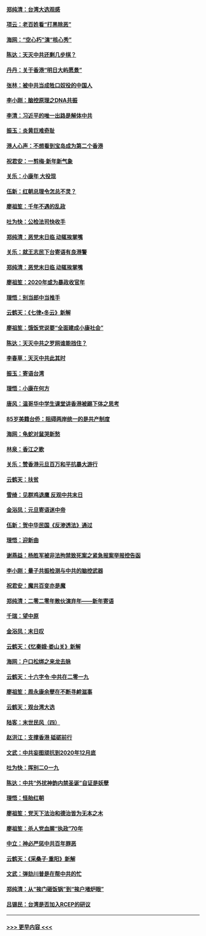 #### [郑纯清：台湾大选观感](../pages/nsc993/n11786210.md?t=01121655) 
#### [项云：老百姓看“打黑除恶”](../pages/nsc993/n11785398.md?t=01121655) 
#### [海网：“空心朽”演“核心秀”](../pages/nsc993/n11783874.md?t=01121655) 
#### [陈达：天灭中共还剩几步棋？](../pages/nsc993/n11783719.md?t=01121655) 
#### [丹丹：关于香港“明日大屿愿景”](../pages/nsc993/n11783273.md?t=01121655) 
#### [张林：被中共当成牲口奴役的中国人](../pages/nsc993/n11782397.md?t=01121655) 
#### [李小刚：脑控原理之DNA共振](../pages/nsc993/n11780962.md?t=01121655) 
#### [李清：习近平的唯一出路是解体中共](../pages/nsc993/n11780866.md?t=01121655) 
#### [振玉：炎黄巨难奇耻](../pages/nsc993/n11779632.md?t=01121655) 
#### [港人心声：不想看到宝岛成为第二个香港](../pages/nsc993/n11778817.md?t=01121655) 
#### [祝君安：一剪梅‧新年新气象](../pages/nsc993/n11776340.md?t=01121655) 
#### [关乐：小康年 大役现](../pages/nsc993/n11774213.md?t=01121655) 
#### [伍新：红朝总理令怎总不灵？](../pages/nsc993/n11770813.md?t=01121655) 
#### [廖祖笙：千年不遇的乱政](../pages/nsc993/n11770373.md?t=01121655) 
#### [吐为快：公检法司快收手](../pages/nsc993/n11770359.md?t=01121655) 
#### [郑纯清：恶党末日临 动辄挨掌嘴](../pages/nsc993/n11769912.md?t=01121655) 
#### [关乐：就王志民下台寄语有良港警](../pages/nsc993/n11769903.md?t=01121655) 
#### [郑纯清：恶党末日临 动辄挨掌嘴](../pages/nsc993/n11769356.md?t=01121655) 
#### [廖祖笙：2020年或为暴政收官年](../pages/nsc993/n11768216.md?t=01121655) 
#### [理悟：别当郎中当推手](../pages/nsc993/n11768243.md?t=01121655) 
#### [云鹤天：《七律▪冬云》新解](../pages/nsc993/n11768204.md?t=01121655) 
#### [廖祖笙：饿饭党说要“全面建成小康社会”](../pages/nsc993/n11767482.md?t=01121655) 
#### [陈达：天灭中共之罗网谁能挡住？](../pages/nsc993/n11767465.md?t=01121655) 
#### [李春草：天灭中共此其时](../pages/nsc993/n11767452.md?t=01121655) 
#### [振玉：寄语台湾](../pages/nsc993/n11767432.md?t=01121655) 
#### [理悟：小康在何方](../pages/nsc993/n11767394.md?t=01121655) 
#### [唐风：温哥华中学生课堂讲香港被踢下体之思考](../pages/nsc993/n11766848.md?t=01121655) 
#### [85岁美籍台侨：阻碍两岸统一的是共产制度](../pages/nsc993/n11765043.md?t=01121655) 
#### [海网：龟蛇对鼠哭新愁](../pages/nsc993/n11764895.md?t=01121655) 
#### [林泉：香江之歌](../pages/nsc993/n11764415.md?t=01121655) 
#### [关乐：赞香港元旦百万和平抗暴大游行](../pages/nsc993/n11764382.md?t=01121655) 
#### [云鹤天：扶贫](../pages/nsc993/n11764245.md?t=01121655) 
#### [雪绮：见群鸡退鹰  反观中共末日](../pages/nsc993/n11762112.md?t=01121655) 
#### [金浴凤：元旦寄语迷中帝](../pages/nsc993/n11761788.md?t=01121655) 
#### [伍新：贺中华民国《反渗透法》通过](../pages/nsc993/n11761994.md?t=01121655) 
#### [理悟：迎新曲](../pages/nsc993/n11761152.md?t=01121655) 
#### [谢燕益：杨胜军被非法拘禁致死案之紧急报案举报控告函](../pages/nsc993/n11756134.md?t=01121655) 
#### [李小刚：量子共振检测与中共的脑控武器](../pages/nsc993/n11754518.md?t=01121655) 
#### [祝君安：魔共百变亦是魔](../pages/nsc993/n11754469.md?t=01121655) 
#### [郑纯清：二零二零年散伙演弃年——新年寄语](../pages/nsc993/n11754195.md?t=01121655) 
#### [千瑞：望中原](../pages/nsc993/n11754159.md?t=01121655) 
#### [金浴凤：末日叹](../pages/nsc993/n11752359.md?t=01121655) 
#### [云鹤天：《忆秦娥‧娄山关》新解](../pages/nsc993/n11752348.md?t=01121655) 
#### [海网：户口松绑之来龙去脉](../pages/nsc993/n11752328.md?t=01121655) 
#### [云鹤天：十六字令‧中共在二零一九](../pages/nsc993/n11752305.md?t=01121655) 
#### [廖祖笙：周永康余孽在不断寻衅滋事](../pages/nsc993/n11751013.md?t=01121655) 
#### [云鹤天：观台湾大选](../pages/nsc993/n11751007.md?t=01121655) 
#### [陆客：末世民风（四）](../pages/nsc993/n11749203.md?t=01121655) 
#### [赵洪江：支撑香港 砥砺前行](../pages/nsc993/n11748482.md?t=01121655) 
#### [文武：中共妄图顽抗到2020年12月底](../pages/nsc993/n11748446.md?t=01121655) 
#### [吐为快：挥别二O一九](../pages/nsc993/n11748411.md?t=01121655) 
#### [陈达：中共“外扰神韵内禁圣诞”自证是妖孽](../pages/nsc993/n11748226.md?t=01121655) 
#### [理悟：怪胎红朝](../pages/nsc993/n11748206.md?t=01121655) 
#### [廖祖笙：党天下法治和德治皆为无本之木](../pages/nsc993/n11748135.md?t=01121655) 
#### [廖祖笙：杀人党血腥“执政”70年](../pages/nsc993/n11745144.md?t=01121655) 
#### [中立：神必严惩中共百年罪恶](../pages/nsc993/n11744970.md?t=01121655) 
#### [云鹤天：《采桑子‧重阳》新解](../pages/nsc993/n11744948.md?t=01121655) 
#### [文武：弹劾川普是在帮中共的忙](../pages/nsc993/n11744758.md?t=01121655) 
#### [郑纯清：从“挨门砸饭锅”到“挨户堵炉眼”](../pages/nsc993/n11744745.md?t=01121655) 
#### [吕锡民：台湾是否加入RCEP的研议](../pages/nsc993/n11744701.md?t=01121655) 

----
#### [ >>> 更早内容 <<< ](../indexes/nsc993-earlier.md)

